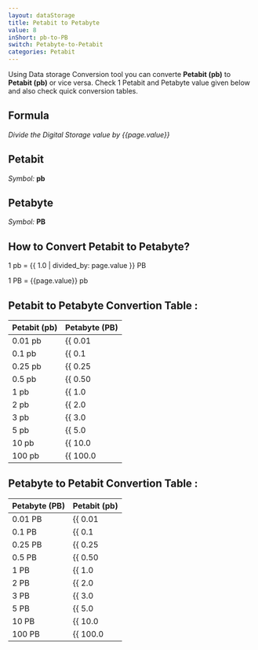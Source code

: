 ```yaml
---
layout: dataStorage
title: Petabit to Petabyte
value: 8
inShort: pb-to-PB
switch: Petabyte-to-Petabit
categories: Petabit
---
```


Using Data storage Conversion tool you can converte **Petabit (pb)** to **Petabit (pb)** or vice versa. Check 1 Petabit and Petabyte value given below and also check quick conversion tables.

## Formula
*Divide the Digital Storage value by {{page.value}}*

## Petabit
*Symbol:* **pb**

## Petabyte
*Symbol:* **PB**

## How to Convert Petabit to Petabyte?

1 pb = {{ 1.0 | divided_by: page.value }} PB

1 PB = {{page.value}} pb


## Petabit to Petabyte Convertion Table :

| Petabit (pb) | Petabyte (PB) |
| ---- | ---- |
| 0.01 pb | {{ 0.01 | divided_by: page.value | round: 12 }} PB |
| 0.1 pb | {{ 0.1 | divided_by: page.value | round: 12 }} PB |
| 0.25 pb | {{ 0.25 | divided_by: page.value | round: 12 }} PB |
| 0.5 pb | {{ 0.50 | divided_by: page.value | round: 12 }} PB |
| 1 pb | {{ 1.0 | divided_by: page.value | round: 12 }} PB |
| 2 pb | {{ 2.0 | divided_by: page.value | round: 12 }} PB |
| 3 pb | {{ 3.0 | divided_by: page.value | round: 12 }} PB |
| 5 pb | {{ 5.0 | divided_by: page.value | round: 12 }} PB |
| 10 pb | {{ 10.0 | divided_by: page.value | round: 12 }} PB |
| 100 pb | {{ 100.0 | divided_by: page.value | round: 12 }} PB |

## Petabyte to Petabit Convertion Table :

| Petabyte (PB) | Petabit (pb) |
| ---- | ---- |
| 0.01 PB | {{ 0.01 | times: page.value | round: 12 }} pb |
| 0.1 PB | {{ 0.1 | times: page.value | round: 12 }} pb |
| 0.25 PB | {{ 0.25 | times: page.value | round: 12 }} pb |
| 0.5 PB | {{ 0.50 | times: page.value | round: 12 }} pb |
| 1 PB | {{ 1.0 | times: page.value | round: 12 }} pb |
| 2 PB | {{ 2.0 | times: page.value | round: 12 }} pb |
| 3 PB | {{ 3.0 | times: page.value | round: 12 }} pb |
| 5 PB | {{ 5.0 | times: page.value | round: 12 }} pb |
| 10 PB | {{ 10.0 | times: page.value | round: 12 }} pb |
| 100 PB | {{ 100.0 | times: page.value | round: 12 }} pb |


<script>
document.getElementById('selectInput')[18].selected = true
document.getElementById('selectOutput')[20].selected = true
</script>
